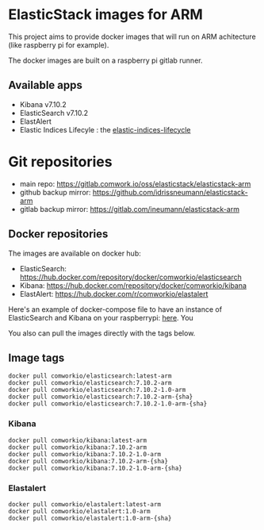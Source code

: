# ElasticStack images for ARM

This project aims to provide docker images that will run on ARM achitecture (like raspberry pi for example).

The docker images are built on a raspberry pi gitlab runner.

## Available apps

* Kibana v7.10.2
* ElasticSearch v7.10.2
* ElastAlert
* Elastic Indices Lifecyle : the [elastic-indices-lifecycle](https://gitlab.comwork.io/oss/elasticstack/elastic-indices-lifecycle)

# Git repositories

* main repo: https://gitlab.comwork.io/oss/elasticstack/elasticstack-arm
* github backup mirror: https://github.com/idrissneumann/elasticstack-arm
* gitlab backup mirror: https://gitlab.com/ineumann/elasticstack-arm

## Docker repositories

The images are available on docker hub:
* ElasticSearch: https://hub.docker.com/repository/docker/comworkio/elasticsearch
* Kibana: https://hub.docker.com/repository/docker/comworkio/kibana
* ElastAlert: https://hub.docker.com/r/comworkio/elastalert

Here's an example of docker-compose file to have an instance of ElasticSearch and Kibana on your raspberrypi: [here](./docker-compose-example.yml). You 

You also can pull the images directly with the tags below.

## Image tags

```shell
docker pull comworkio/elasticsearch:latest-arm
docker pull comworkio/elasticsearch:7.10.2-arm
docker pull comworkio/elasticsearch:7.10.2-1.0-arm
docker pull comworkio/elasticsearch:7.10.2-arm-{sha}
docker pull comworkio/elasticsearch:7.10.2-1.0-arm-{sha}
```

### Kibana

```shell
docker pull comworkio/kibana:latest-arm
docker pull comworkio/kibana:7.10.2-arm
docker pull comworkio/kibana:7.10.2-1.0-arm
docker pull comworkio/kibana:7.10.2-arm-{sha}
docker pull comworkio/kibana:7.10.2-1.0-arm-{sha}
```

### Elastalert

```shell
docker pull comworkio/elastalert:latest-arm
docker pull comworkio/elastalert:1.0-arm
docker pull comworkio/elastalert:1.0-arm-{sha}
```

